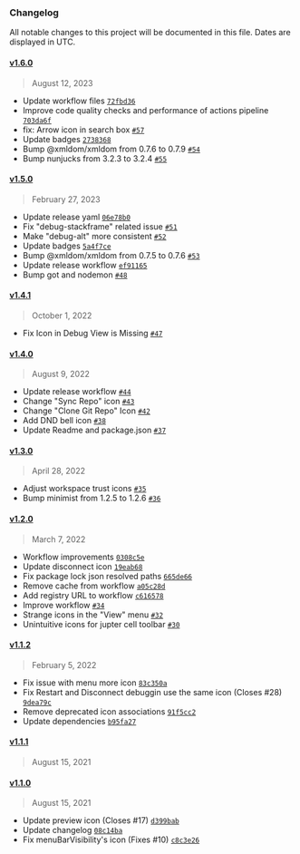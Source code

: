 ### Changelog 

 All notable changes to this project will be documented in this file. Dates are displayed in UTC.

 
#### [v1.6.0](https://github.com/PKief/vscode-material-product-icons/compare/v1.5.0...v1.6.0) 

> August 12, 2023 

- Update workflow files [`72fbd36`](https://github.com/PKief/vscode-material-product-icons/commit/72fbd36)
- Improve code quality checks and performance of actions pipeline [`703da6f`](https://github.com/PKief/vscode-material-product-icons/commit/703da6f)
- fix: Arrow icon in search box [`#57`](https://github.com/PKief/vscode-material-product-icons/pull/57)
- Update badges [`2738368`](https://github.com/PKief/vscode-material-product-icons/commit/2738368)
- Bump @xmldom/xmldom from 0.7.6 to 0.7.9 [`#54`](https://github.com/PKief/vscode-material-product-icons/pull/54)
- Bump nunjucks from 3.2.3 to 3.2.4 [`#55`](https://github.com/PKief/vscode-material-product-icons/pull/55)
 
#### [v1.5.0](https://github.com/PKief/vscode-material-product-icons/compare/v1.4.1...v1.5.0) 

> February 27, 2023 

- Update release yaml [`06e78b0`](https://github.com/PKief/vscode-material-product-icons/commit/06e78b0)
- Fix "debug-stackframe" related issue [`#51`](https://github.com/PKief/vscode-material-product-icons/pull/51)
- Make "debug-alt" more consistent [`#52`](https://github.com/PKief/vscode-material-product-icons/pull/52)
- Update badges [`5a4f7ce`](https://github.com/PKief/vscode-material-product-icons/commit/5a4f7ce)
- Bump @xmldom/xmldom from 0.7.5 to 0.7.6 [`#53`](https://github.com/PKief/vscode-material-product-icons/pull/53)
- Update release workflow [`ef91165`](https://github.com/PKief/vscode-material-product-icons/commit/ef91165)
- Bump got and nodemon [`#48`](https://github.com/PKief/vscode-material-product-icons/pull/48)
 
#### [v1.4.1](https://github.com/PKief/vscode-material-product-icons/compare/v1.4.0...v1.4.1) 

> October 1, 2022 

- Fix Icon in Debug View is Missing [`#47`](https://github.com/PKief/vscode-material-product-icons/pull/47)
 
#### [v1.4.0](https://github.com/PKief/vscode-material-product-icons/compare/v1.3.0...v1.4.0) 

> August 9, 2022 

- Update release workflow [`#44`](https://github.com/PKief/vscode-material-product-icons/pull/44)
- Change "Sync Repo" icon [`#43`](https://github.com/PKief/vscode-material-product-icons/pull/43)
- Change "Clone Git Repo" Icon [`#42`](https://github.com/PKief/vscode-material-product-icons/pull/42)
- Add DND bell icon [`#38`](https://github.com/PKief/vscode-material-product-icons/pull/38)
- Update Readme and package.json [`#37`](https://github.com/PKief/vscode-material-product-icons/pull/37)
 
#### [v1.3.0](https://github.com/PKief/vscode-material-product-icons/compare/v1.2.0...v1.3.0) 

> April 28, 2022 

- Adjust workspace trust icons [`#35`](https://github.com/PKief/vscode-material-product-icons/pull/35)
- Bump minimist from 1.2.5 to 1.2.6 [`#36`](https://github.com/PKief/vscode-material-product-icons/pull/36)
 
#### [v1.2.0](https://github.com/PKief/vscode-material-product-icons/compare/v1.1.2...v1.2.0) 

> March 7, 2022 

- Workflow improvements [`0308c5e`](https://github.com/PKief/vscode-material-product-icons/commit/0308c5e)
- Update disconnect icon [`19eab68`](https://github.com/PKief/vscode-material-product-icons/commit/19eab68)
- Fix package lock json resolved paths [`665de66`](https://github.com/PKief/vscode-material-product-icons/commit/665de66)
- Remove cache from workflow [`a05c28d`](https://github.com/PKief/vscode-material-product-icons/commit/a05c28d)
- Add registry URL to workflow [`c616578`](https://github.com/PKief/vscode-material-product-icons/commit/c616578)
- Improve workflow [`#34`](https://github.com/PKief/vscode-material-product-icons/pull/34)
- Strange icons in the "View" menu [`#32`](https://github.com/PKief/vscode-material-product-icons/pull/32)
- Unintuitive icons for jupter cell toolbar [`#30`](https://github.com/PKief/vscode-material-product-icons/pull/30)
 
#### [v1.1.2](https://github.com/PKief/vscode-material-product-icons/compare/v1.1.1...v1.1.2) 

> February 5, 2022 

- Fix issue with menu more icon [`83c350a`](https://github.com/PKief/vscode-material-product-icons/commit/83c350a)
- Fix Restart and Disconnect debuggin use the same icon (Closes #28) [`9dea79c`](https://github.com/PKief/vscode-material-product-icons/commit/9dea79c)
- Remove deprecated icon associations [`91f5cc2`](https://github.com/PKief/vscode-material-product-icons/commit/91f5cc2)
- Update dependencies [`b95fa27`](https://github.com/PKief/vscode-material-product-icons/commit/b95fa27)
 
#### [v1.1.1](https://github.com/PKief/vscode-material-product-icons/compare/v1.1.0...v1.1.1) 

> August 15, 2021 

 
#### [v1.1.0](https://github.com/PKief/vscode-material-product-icons/compare/v1.0.3...v1.1.0) 

> August 15, 2021 

- Update preview icon (Closes #17) [`d399bab`](https://github.com/PKief/vscode-material-product-icons/commit/d399bab)
- Update changelog [`08c14ba`](https://github.com/PKief/vscode-material-product-icons/commit/08c14ba)
- Fix menuBarVisibility's icon (Fixes #10) [`c8c3e26`](https://github.com/PKief/vscode-material-product-icons/commit/c8c3e26)
